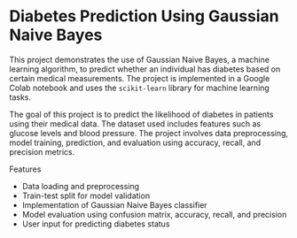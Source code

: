 # Diabetes Prediction Using Gaussian Naive Bayes

This project demonstrates the use of Gaussian Naive Bayes, a machine learning algorithm, to predict whether an individual has diabetes based on certain medical measurements. The project is implemented in a Google Colab notebook and uses the `scikit-learn` library for machine learning tasks.

The goal of this project is to predict the likelihood of diabetes in patients using their medical data. The dataset used includes features such as glucose levels and blood pressure. The project involves data preprocessing, model training, prediction, and evaluation using accuracy, recall, and precision metrics.

Features

- Data loading and preprocessing
- Train-test split for model validation
- Implementation of Gaussian Naive Bayes classifier
- Model evaluation using confusion matrix, accuracy, recall, and precision
- User input for predicting diabetes status
